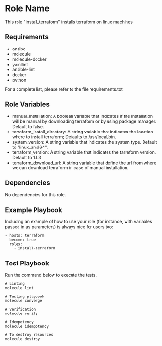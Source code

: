 # Role Name

This role "install_terraform" installs terraform on linux machines

## Requirements

- ansibe
- molecule
- molecule-docker
- yamllint
- ansible-lint
- docker
- python

For a complete list, please refer to the file requirements.txt

## Role Variables

- manual_installation: A boolean variable that indicates if the installation will be manual by downloading terraform or by using package manager. Default to false.
- terraform_install_directory: A string variable that indicates the location where to install terraform; Defaults to /usr/local/bin.
- system_version: A string variable that indicates the system type. Default to "linux_amd64".
- terraform_version: A string variable that indicates the tarreform version. Default to 1.1.3
- terraform_download_url: A string variable that define the url from where we can download terraform in case of manual installation.

## Dependencies

No dependencies for this role.

## Example Playbook

Including an example of how to use your role (for instance, with variables passed in as parameters) is always nice for users too:

```
- hosts: terraform
  become: true
  roles:
    - install-terraform
```

## Test Playbook

Run the command below to execute the tests.

```
# Linting
molecule lint

# Testing playbook
molecule converge

# Verification
molecule verify

# Idempotency
molecule idempotency

# To destroy resources
molecule destroy

```
